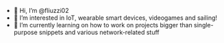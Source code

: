 - 👋 Hi, I’m @fliuzzi02
- 👀 I’m interested in IoT, wearable smart devices, videogames and sailing!
- 🌱 I’m currently learning on how to work on projects bigger than single-purpose snippets and various network-related stuff

<!---
fliuzzi02/fliuzzi02 is a ✨ special ✨ repository because its `README.md` (this file) appears on your GitHub profile.
You can click the Preview link to take a look at your changes.
--->
